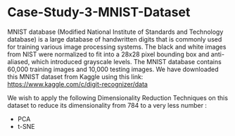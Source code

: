 # Case-Study-3-MNIST-Dataset

MNIST database (Modified National Institute of Standards and Technology database) is a large database of handwritten digits that is commonly used for training various image processing systems. 
The black and white images from NIST were normalized to fit into a 28x28 pixel bounding box and anti-aliased, which introduced grayscale levels.
The MNIST database contains 60,000 training images and 10,000 testing images.
We have downloaded this MNIST dataset from Kaggle using this link: 
https://www.kaggle.com/c/digit-recognizer/data

We wish to apply the following Dimensionality Reduction Techniques on this dataset to reduce its dimensionality from 784 to a very less number :
* PCA
* t-SNE